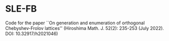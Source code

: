 # SLE-FB
Code for the paper ``On generation and enumeration of orthogonal Chebyshev-Frolov lattices''
(Hiroshima Math. J. 52(2): 235-253 (July 2022). DOI: 10.32917/h2021046)




